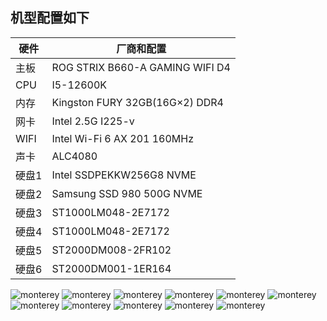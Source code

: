 ## 机型配置如下
|硬件|厂商和配置|
|-|-|
|主板|ROG STRIX B660-A GAMING WIFI D4|
|CPU|I5-12600K|
|内存| Kingston FURY 32GB(16G×2) DDR4|
|网卡|Intel 2.5G I225-v|
|WIFI|Intel Wi-Fi 6 AX 201 160MHz|
|声卡|ALC4080|
|硬盘1|Intel SSDPEKKW256G8 NVME|
|硬盘2|Samsung SSD 980 500G NVME|
|硬盘3|ST1000LM048-2E7172|
|硬盘4|ST1000LM048-2E7172|
|硬盘5|ST2000DM008-2FR102|
|硬盘6|ST2000DM001-1ER164|


![monterey](https://github.com/w55554/ROG-STRIX-B660-A-GAMING-WIFI-D4/blob/main/images/SystemInfo.png)
![monterey](https://github.com/w55554/ROG-STRIX-B660-A-GAMING-WIFI-D4/blob/main/images/AboutInfo.png)
![monterey](https://github.com/w55554/ROG-STRIX-B660-A-GAMING-WIFI-D4/blob/main/images/Hardware.png)
![monterey](https://github.com/w55554/ROG-STRIX-B660-A-GAMING-WIFI-D4/blob/main/images/nvme.png)
![monterey](https://github.com/w55554/ROG-STRIX-B660-A-GAMING-WIFI-D4/blob/main/images/Ethernet.png)
![monterey](https://github.com/w55554/ROG-STRIX-B660-A-GAMING-WIFI-D4/blob/main/images/USB.png)
![monterey](https://github.com/w55554/ROG-STRIX-B660-A-GAMING-WIFI-D4/blob/main/images/WIFI.png)
![monterey](https://github.com/w55554/ROG-STRIX-B660-A-GAMING-WIFI-D4/blob/main/images/AudioDevice.png)
![monterey](https://github.com/w55554/ROG-STRIX-B660-A-GAMING-WIFI-D4/blob/main/images/HarkDisk.png)
![monterey](https://github.com/w55554/ROG-STRIX-B660-A-GAMING-WIFI-D4/blob/main/images/SystemDashboard.png)
![monterey](https://github.com/w55554/ROG-STRIX-B660-A-GAMING-WIFI-D4/blob/main/images/VideoProc_Converter.png)
